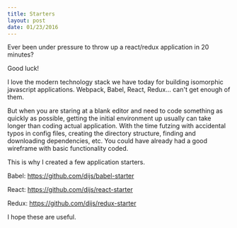 ```yaml
---
title: Starters
layout: post
date: 01/23/2016
---
```


Ever been under pressure to throw up a react/redux application in 20 minutes?

Good luck!

I love the modern technology stack we have today for building isomorphic javascript applications. Webpack, Babel, React, Redux... can't get enough of them.

But when you are staring at a blank editor and need to code something as quickly as possible, getting the initial environment up usually can take longer than coding actual application. With the time futzing with accidental typos in config files, creating the directory structure, finding and downloading dependencies, etc. You could have already had a good wireframe with basic functionality coded.

This is why I created a few application starters.

Babel: https://github.com/dijs/babel-starter

React: https://github.com/dijs/react-starter

Redux: https://github.com/dijs/redux-starter

I hope these are useful.
